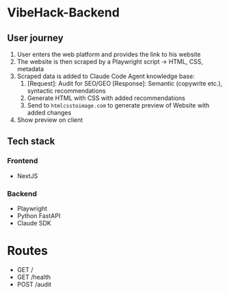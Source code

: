 # VibeHack-Backend

## User journey

1. User enters the web platform and provides the link to his website
2. The website is then scraped by a Playwright script -> HTML, CSS, metadata 
3. Scraped data is added to Claude Code Agent knowledge base:
    1. [Request]: Audit for SEO/GEO [Response]: Semantic (copywrite etc.), syntactic recommendations
    2. Generate HTML with CSS with added recommendations
    3. Send to `htmlcsstoimage.com` to generate preview of Website with added changes
4. Show preview on client

## Tech stack

### Frontend

- NextJS

### Backend

- Playwright
- Python FastAPI
- Claude SDK

# Routes

- GET /
- GET /health
- POST /audit
